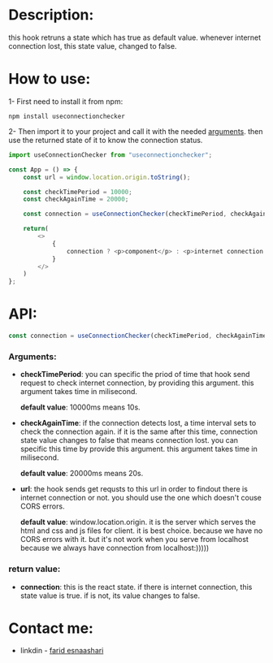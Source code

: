 # Description:

this hook retruns a state which has true as default value.
whenever internet connection lost, this state value, changed to false.

# How to use:

1- First need to install it from npm:

```
npm install useconnectionchecker
```

2- Then import it to your project and call it with the needed [arguments](https://github.com/faridEsnaashari/useConnectionChecker#arguments). then use the returned state of it to know the connection status.

```javascript
import useConnectionChecker from "useconnectionchecker";

const App = () => {
    const url = window.location.origin.toString();

    const checkTimePeriod = 10000;
    const checkAgainTime = 20000;

    const connection = useConnectionChecker(checkTimePeriod, checkAgainTime, url);

    return(
        <>
            {
                connection ? <p>component</p> : <p>internet connection problem</p>
            }
        </>
    )
};
```

# API:

```javascript
const connection = useConnectionChecker(checkTimePeriod, checkAgainTime, url);
```

### Arguments:

- **checkTimePeriod**: you can specific the priod of time that hook send request to check internet connection, by providing this argument. this argument takes time in milisecond.

  **default value**: 10000ms means 10s.



- **checkAgainTime**: if the connection detects lost, a time interval sets to check the connection again. if it is the same after this time, connection state value changes to false that means connection lost. you can specific this time by provide this argument. this argument takes time in milisecond.

  **default value**: 20000ms means 20s.


- **url**: the hook sends get requsts to this url in order to findout there is internet connection or not. you should use the one which doesn't couse CORS errors.

  **default value**: window.location.origin. it is the server which serves the html and css and js files for client. it is best choice. because we have no CORS errors with it. but it's not work when you serve from localhost because we always have connection from localhost:)))))



### return value:

- **connection**: this is the react state. if there is internet connection, this state value is true. if is not, its value changes to false.


# Contact me:

- linkdin - [farid esnaashari](https://www.linkedin.com/in/farid-esnaashar-8bb139199)
